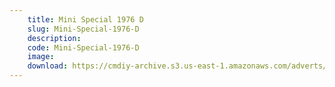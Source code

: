 ```yaml
---
    title: Mini Special 1976 D
    slug: Mini-Special-1976-D
    description:
    code: Mini-Special-1976-D
    image:
    download: https://cmdiy-archive.s3.us-east-1.amazonaws.com/adverts/documents/Mini+Special+1976+D.pdf
---
```

<!-- Content of the page -->

##
        